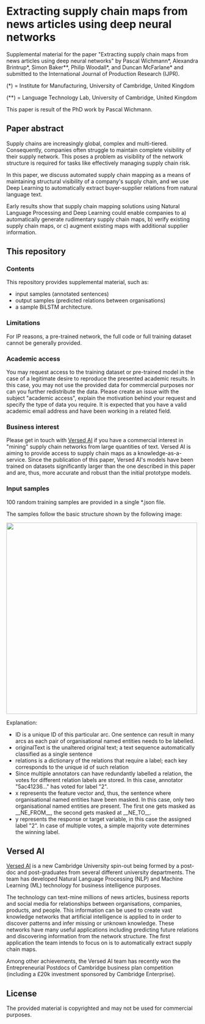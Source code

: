 # Extracting supply chain maps from news articles using deep neural networks
Supplemental material for the paper "Extracting supply chain maps from news articles using deep neural networks" by Pascal Wichmann*, Alexandra Brintrup*, Simon Baker**, Philip Woodall*, and Duncan McFarlane* and submitted to the International Journal of Production Research (IJPR).

(*) = Institute for Manufacturing, University of Cambridge, United Kingdom

(**) = Language Technology Lab, University of Cambridge, United Kingdom

This paper is result of the PhD work by Pascal Wichmann.

## Paper abstract
Supply chains are increasingly global, complex and multi-tiered. Consequently, companies often struggle to maintain complete visibility of their supply network. This poses a problem as visibility of the network structure is required for tasks like effectively managing supply chain risk.

In this paper, we discuss automated supply chain mapping as a means of maintaining structural visibility of a company's supply chain, and we use Deep Learning to automatically extract buyer-supplier relations from natural language text.

Early results show that supply chain mapping solutions using Natural Language Processing and Deep Learning could enable companies to a) automatically generate rudimentary supply chain maps, b) verify existing supply chain maps, or c) augment existing maps with additional supplier information.

## This repository

### Contents
This repository provides supplemental material, such as:
 * input samples (annotated sentences)
 * output samples (predicted relations between organisations)
 * a sample BiLSTM architecture.

### Limitations
For IP reasons, a pre-trained network, the full code or full training dataset cannot be generally provided.

### Academic access
You may request access to the training dataset or pre-trained model in the case of a legitimate desire to reproduce the presented academic results. In this case, you may not use the provided data for commercial purposes nor can you further redistribute the data.
Please create an issue with the subject "academic access", explain the motivation behind your request and specify the type of data you require. It is expected that you have a valid academic email address and have been working in a related field.

### Business interest
Please get in touch with [Versed AI](https://www.versed.ai) if you have a commercial interest in "mining" supply chain networks from large quantities of text. Versed AI is aiming to provide access to supply chain maps as a knowledge-as-a-service.
Since the publication of this paper, Versed AI's models have been trained on datasets significantly larger than the one described in this paper and are, thus, more accurate and robust than the initial prototype models.

### Input samples
100 random training samples are provided in a single *.json file.

The samples follow the basic structure shown by the following image:

<img src="https://github.com/pwichmann/supply_chain_mining/blob/master/img/sample_structure.png" width="500">

Explanation:

* ID is a unique ID of this particular arc. One sentence can result in many arcs as each pair of organisational named entities needs to be labelled.
* originalText is the unaltered original text; a text sequence automatically classified as a single sentence
* relations is a dictionary of the relations that require a label; each key corresponds to the unique id of such relation
* Since multiple annotators can have redundantly labelled a relation, the votes for different relation labels are stored. In this case, annotator "5ac41236..." has voted for label "2".
* x represents the feature vector and, thus, the sentence where organisational named entities have been masked. In this case, only two organisational named entities are present. The first one gets masked as \_\_NE\_FROM\_\_, the second gets masked at \_\_NE\_TO\_\_.
* y represents the response or target variable, in this case the assigned label "2". In case of multiple votes, a simple majority vote determines the winning label.

## Versed AI
[Versed AI](https://www.versed.ai) is a new Cambridge University spin-out being formed by a post-doc and post-graduates from several different university departments. The team has developed Natural Language Processing (NLP) and Machine Learning (ML) technology for business intelligence purposes.

The technology can text-mine millions of news articles, business reports and social media for relationships between organisations, companies, products, and people. This information can be used to create vast knowledge networks that artificial intelligence is applied to in order to discover patterns and infer missing or unknown knowledge. These networks have many useful applications including predicting future relations and discovering information from the network structure. The first application the team intends to focus on is to automatically extract supply chain maps.

Among other achievements, the Versed AI team has recently won the Entrepreneurial Postdocs of Cambridge business plan competition (including a £20k investment sponsored by Cambridge Enterprise).

## License
The provided material is copyrighted and may not be used for commercial purposes.
